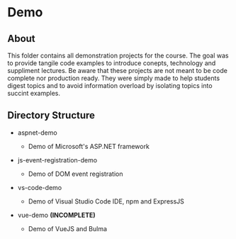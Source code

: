 # Demo

## About

This folder contains all demonstration projects for the course.  The goal was to provide tangile code examples to introduce conepts, technology and suppliment lectures.  Be aware that these projects are not meant to be code complete nor production ready.  They were simply made to help students digest topics and to avoid information overload by isolating topics into succint examples.

## Directory Structure

* aspnet-demo
  * Demo of Microsoft's ASP.NET framework

* js-event-registration-demo
  * Demo of DOM event registration

* vs-code-demo
  * Demo of Visual Studio Code IDE, npm and ExpressJS

* vue-demo **(INCOMPLETE)**
  * Demo of VueJS and Bulma